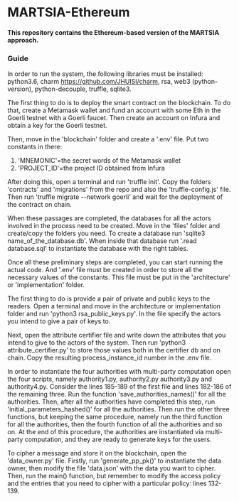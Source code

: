 # MARTSIA-Ethereum

#### This repository contains the Ethereum-based version of the MARTSIA approach. 

### Guide

In order to run the system, the following libraries must be installed: python3.6, charm https://github.com/JHUISI/charm, rsa, web3 (python-version), python-decouple, truffle, sqlite3.

The first thing to do is to deploy the smart contract on the blockchain. 
To do that, create a Metamask wallet and fund an account with some Eth in the Goerli testnet with a Goerli faucet. 
Then create an account on Infura and obtain a key for the Goerli testnet.

Then, move in the 'blockchain' folder and create a '.env' file. Put two constants in there:
1. 'MNEMONIC'=the secret words of the Metamask wallet
2. 'PROJECT_ID'=the project ID obtained from Infura

After doing this, open a terminal and run 'truffle init'. Copy the folders 'contracts' and 'migrations' from the repo
and also the 'truffle-config.js' file. Then run 'truffle migrate --network goerli' and wait for the deployment of the 
contract on chain.

When these passages are completed, the databases for all the actors involved in the process need to be created. 
Move in the 'files' folder and create/copy the folders you need. To create a database run 'sqlite3 name_of_the_database.db'.
When inside that database run '.read database.sql' to instantiate the database with the right tables.

Once all these preliminary steps are completed, you can start running the actual code. And '.env' file must be created in order
to store all the necessary values of the constants. This file must be put in the 'architecture' or 'implementation' folder.

The first thing to do is provide a pair of private and public keys to the readers. Open a terminal and move in the 
architecture or implementation folder and run 'python3 rsa_public_keys.py'. In the file specify the actors
you intend to give a pair of keys to.

Next, open the attribute certifier file and write down the attributes that you intend to give to the actors of the system.
Then run 'python3 attribute_certifier.py' to store those values both in the certifier db and on chain. Copy the resulting
process_instance_id number in the .env file.

In order to instantiate the four authorities with multi-party computation open the four scripts, namely authority1.py, authority2.py
authority3.py and authority4.py. Consider the lines 185-189 of the first file and lines 182-186 of the remaining three.
Run the function 'save_authorities_names()' for all the authorities. Then, after all the authorities have completed this step,
run 'initial_parameters_hashed()' for all the authorities. Then run the other three functions, but keeping the same procedure, namely
run the third function for all the authorities, then the fourth function of all the authorities and so on. At the end of this 
procedure, the authorities are instantiated via multi-party computation, and they are ready to generate keys for the users.

To cipher a message and store it on the blockchain, open the 'data_owner.py' file. Firstly, run 'generate_pp_pk()' to 
instantiate the data owner, then modify the file 'data.json' with the data you want to cipher. Then, run the main() function, but
remember to modify the access policy and the entries that you need to cipher with a particular policy: lines 132-139.

